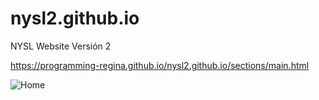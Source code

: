 # nysl2.github.io
NYSL Website Versión 2

https://programming-regina.github.io/nysl2.github.io/sections/main.html

![Home](https://raw.githubusercontent.com/programming-Regina/nysl2.github.io/blob/master/img/NYSL.jpg)
